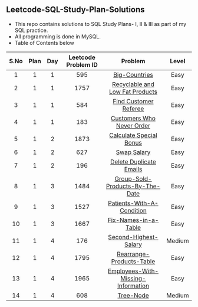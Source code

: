 ## Leetcode-SQL-Study-Plan-Solutions

- This repo contains solutions to SQL Study Plans- I, II & III as part of my SQL practice.
- All programming is done in MySQL.
- Table of Contents below

|S.No|Plan|Day|Leetcode Problem ID|Problem| Level |
|:--:|:--:|:-:|:-----------------:|:-----:|:-----:|
| 1  |1|1| 595  |          [Big-Countries](SQL-1/1-595-Big-Countries-Easy.sql)   | Easy  |
| 2  |1|1| 1757 |          [Recyclable and Low Fat Products](SQL-1/1-1757-Recyclable-and-Low-Fat-Products-Easy.sql)   | Easy  |
| 3  |1|1| 584  |          [Find Customer Referee](SQL-1/1-584-Find-Customer-Referee-Easy.sql)   | Easy  |
| 4  |1|1| 183  |          [Customers Who Never Order](SQL-1/1-183-Customers-Who-Never-Order-Easy.sql)   | Easy  |
| 5  |1|2| 1873 |          [Calculate Special Bonus](SQL-1/2-1873-Calculate-Special-Bonus-Easy.sql)   | Easy  |
| 6  |1|2| 627  |          [Swap Salary](SQL-1/2-627-Swap-Salary-Easy.sql)   | Easy  |
| 7  |1|2| 196  |          [Delete Duplicate Emails](SQL-1/2-196-Delete-Duplicate-Emails-Easy.sql)   | Easy  |
| 8  |1|3| 1484 |          [Group-Sold-Products-By-The-Date](SQL-1/3-1484-Group-Sold-Products-By-The-Date-Easy.sql)   | Easy  |
| 9  |1|3| 1527 |          [Patients-With-A-Condition](SQL-1/3-1527-Patients-With-A-Condition-Easy.sql)   | Easy  |
| 10 |1|3| 1667 |          [Fix-Names-in-a-Table](SQL-1/3-1667-Fix-Names-in-a-Table-Easy.sql)   | Easy  |
| 11 |1|4| 176  |          [Second-Highest-Salary](SQL-1/4-176-Second-Highest-Salary-Medium.sql)   | Medium  |
| 12 |1|4| 1795 |          [Rearrange-Products-Table](SQL-1/4-1795-Rearrange-Products-Table-Easy.sql)   | Easy  |
| 13 |1|4| 1965 |          [Employees-With-Missing-Information](SQL-1/4-1965-Employees-With-Missing-Information-Easy.sql)   | Easy  |
| 14 |1|4| 608  |          [Tree-Node](SQL-1/4-608-Tree-Node-Medium.sql)   | Medium  |
